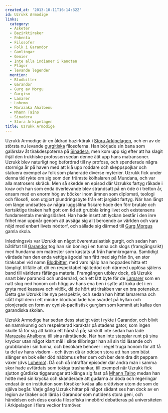 ```yaml
---
created_at: '2013-10-11T16:14:32Z'
id: Uzrukk Armodige
links:
  category:
  - Asketer
  - Bazirktiraker
  - Enbenta
  - Filosofer
  - Folk i Garandor
  - Gamlingar
  - Genier
  - Inte alla indianer i kanoten
  - Plågor
  - levande legender
  mention:
  - Blodbitter
  - Garandor
  - Gurg av Morgu
  - Gurgism
  - Lamarer
  - Lohemo
  - Marazaka Ahalbenu
  - Mhann Taino
  - Sinadera
  - Stora Arkipelagen
title: Uzrukk Armodige
---
```


Uzrukk Armodige är en åldrad bazirktirak i [Stora Arkipelagen], och en av de största nu levande
[gurgitiska] filosoferna. Han började sin bana som galärslav åt tirakdespoterna på [Sinadera], men
kom upp sig efter att ha slagit ihjäl den trukhiske profossen sedan denne ätit upp hans matransoner.
Uzrukk blev naturligt nog befordrad till ny profoss, och spenderade några stormiga år på haven med
att klå upp roddare och skeppspojkar och statuera exempel av folk som planerade diverse myterier.
Uzrukk fick under denna tid rykte om sig som den främste kölhalaren på Mundana, och var alla
matrosers skräck. Men så skedde en episod där Uzrukks fartyg råkade i kvav och han som enda
överlevande blev strandsatt på en öde ö i tretton år, ensam med en enorm hög av böcker inom ämnen
som diplomati, teologi och filosofi, som utgjort plundringsbyte från ett jargiskt fartyg. När han
långt om länge undsattes av några luggslitna fiskare hade den förr brutale och kortsiktige tiraken
haft gott om tid att grubbla kring livet och existensens fundamentala meningslöshet. Han hade insett
att lyckan består i den inre frihet man uppnår genom att avsäga sig allt beroende av världen och
vara nöjd med enbart livets nödtorf, och sällade sig därmed till [Gurg Morgus] gamla skola.

Inledningsvis var Uzrukk en något överentusiastisk gurgit, och sedan han båtliftat till [Garandor]
tog han sin boning i en tunna och slogs (framgångsrikt) med hundarna om matrester som kastats ut
från hamnkrogarna. Samtidigt vårdade han den enda vettiga ägodel han fått med sig från ön, en stor
tiraksabel vid namn [Blodbitter], med vars hjälp han hoppades hitta ett lämpligt tillfälle att dö en
respektabel hjältedöd och därmed upplösa själens band till världens fåfänga materia. Framgången
utblev dock, då Uzrukk snart blev paranoid och undernärd, och ett lätt byte för de [Lamarer] som en
natt slog ned honom och högg av hans ena ben i syfte att koka det i en gryta med kassava och vitlök,
då de hört att tirakben var en bra potenskur. Detta gav Uzrukk lite nya perspektiv, och sedan han
hittat lamarerna och slått ihjäl dem i ett mindre blodbad lade han svärdet på hyllan och pionjerade
en form av cynisk-pacifistisk gurgism som kommit att kallas den garandiska skolan.

Uzrukk Armodige har sedan dess stadigt växt i rykte i Garandor, och blivit en namnkunnig och
respekterad karaktär på stadens gator, som ingen skulle få för sig att kröka ett hårstrå på;
särskilt inte sedan han lade [Marazaka Ahalbenu] till sina närstående. När han inte stapplar runt på
sina kryckor utan något klart mål i sikte tillbringar han all sin tid läsande och grubblande i sin
tunna, och besökare behöver i regel truga honom för att få ta del av hans visdom - och även då är
oddsen stora att han som bäst slänger en bok eller död näbbmus efter dem och ber dem dra dit pepparn
växer (dvs [Lohemo]). Då och då inträffar episoder där andra män i samma skor hade avfärdats som
tokiga trashankar, till exempel när Uzrukk fick sjutton gûrdiska tiggarungar att klänga sig fast på
[Mhann Taino] medan han hötte med sin krycka och skanderade att gudarna är döda och regeringar
endast är en institution som försöker kväsa alla orättvisor utom de som de själva begår. Varje gång
Uzrukk hittar på något sådant ses han dock av en legion av tiraker och lärda i Garandor som nutidens
stora geni, och händelsen och dess exakta filosofiska innebörd debatteras på universiteten i
Arkipelagen i flera veckor framöver.

  [Stora Arkipelagen]: Stora_Arkipelagen
  [gurgitiska]: Gurgism
  [Sinadera]: Sinadera
  [Gurg Morgus]: Gurg_av_Morgu
  [Garandor]: Garandor
  [Blodbitter]: Blodbitter
  [Lamarer]: Lamarer
  [Marazaka Ahalbenu]: Marazaka_Ahalbenu
  [Lohemo]: Lohemo
  [Mhann Taino]: Mhann_Taino